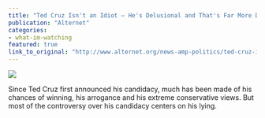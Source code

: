 ```yaml
---
title: "Ted Cruz Isn't an Idiot — He's Delusional and That's Far More Dangerous"
publication: "Alternet"
categories: 
- what-im-watching
featured: true
link_to_original: "http://www.alternet.org/news-amp-politics/ted-cruz-isnt-idiot-hes-delusional-and-thats-far-more-dangerous"
---
```

![](/assets/img/ted_cruz17.jpg)

Since Ted Cruz first announced his candidacy, much has been made of his chances of winning, his arrogance and his extreme conservative views. But most of the controversy over his candidacy centers on his lying.
